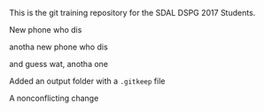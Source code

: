 This is the git training repository for the SDAL DSPG 2017 Students.

New phone who dis

anotha new phone who dis

and guess wat, anotha one

Added an output folder with a `.gitkeep` file
 
A nonconflicting change

